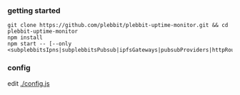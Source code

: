 ### getting started
```
git clone https://github.com/plebbit/plebbit-uptime-monitor.git && cd plebbit-uptime-monitor
npm install
npm start -- [--only <subplebbitsIpns|subplebbitsPubsub|ipfsGateways|pubsubProviders|httpRouters|plebbitPreviewers|chainProviders|webpages|nfts|plebbitSeeders>]
```

### config

edit [./config.js](./config.js)
